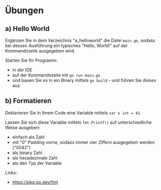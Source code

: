 # Übungen

## a) Hello World

Ergänzen Sie in dem Verzeichnis "a_helloworld" die Datei `main.go`, sodass bei dessen Ausführung ein
typisches "Hello, World!" auf der Kommandozeile ausgegeben wird.

Starten Sie Ihr Programm:
- in der IDE
- auf der Kommandozeile mit `go run main.go`
- und bauen Sie es in ein Binary mittels `go build` - und führen Sie dieses aus

## b) Formatieren

Deklarieren Sie in Ihrem Code eine Variable mittels `var n int = 42`.

Lassen Sie sich diese Variable mittels `fmt.Printf()` auf unterschiedliche Weise ausgeben:
* einfach als Zahl
* mit "0" Padding vorne, sodass immer vier Ziffern ausgegeben werden ("0042")
* als binary Zahl
* als hexadezimale Zahl
* als den Typ der Variable

Links:
- https://pkg.go.dev/fmt